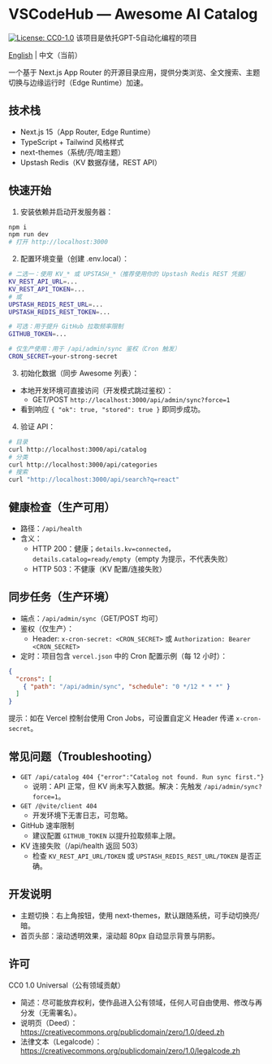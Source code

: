 # VSCodeHub — Awesome AI Catalog
[![License: CC0-1.0](https://img.shields.io/badge/License-CC0_1.0-lightgrey.svg)](https://creativecommons.org/publicdomain/zero/1.0/)
该项目是依托GPT-5自动化编程的项目

[English](./README.md) | 中文（当前）

一个基于 Next.js App Router 的开源目录应用，提供分类浏览、全文搜索、主题切换与边缘运行时（Edge Runtime）加速。

## 技术栈
- Next.js 15（App Router, Edge Runtime）
- TypeScript + Tailwind 风格样式
- next-themes（系统/亮/暗主题）
- Upstash Redis（KV 数据存储，REST API）

## 快速开始
1. 安装依赖并启动开发服务器：
```bash
npm i
npm run dev
# 打开 http://localhost:3000
```
2. 配置环境变量（创建 .env.local）：
```bash
# 二选一：使用 KV_* 或 UPSTASH_*（推荐使用你的 Upstash Redis REST 凭据）
KV_REST_API_URL=...
KV_REST_API_TOKEN=...
# 或
UPSTASH_REDIS_REST_URL=...
UPSTASH_REDIS_REST_TOKEN=...

# 可选：用于提升 GitHub 拉取频率限制
GITHUB_TOKEN=...

# 仅生产使用：用于 /api/admin/sync 鉴权（Cron 触发）
CRON_SECRET=your-strong-secret
```
3. 初始化数据（同步 Awesome 列表）：
- 本地开发环境可直接访问（开发模式跳过鉴权）：
  - GET/POST `http://localhost:3000/api/admin/sync?force=1`
- 看到响应 `{ "ok": true, "stored": true }` 即同步成功。

4. 验证 API：
```bash
# 目录
curl http://localhost:3000/api/catalog
# 分类
curl http://localhost:3000/api/categories
# 搜索
curl "http://localhost:3000/api/search?q=react"
```

## 健康检查（生产可用）
- 路径：`/api/health`
- 含义：
  - HTTP 200：健康；`details.kv=connected`，`details.catalog=ready/empty`（empty 为提示，不代表失败）
  - HTTP 503：不健康（KV 配置/连接失败）

## 同步任务（生产环境）
- 端点：`/api/admin/sync`（GET/POST 均可）
- 鉴权（仅生产）：
  - Header: `x-cron-secret: <CRON_SECRET>` 或 `Authorization: Bearer <CRON_SECRET>`
- 定时：项目包含 `vercel.json` 中的 Cron 配置示例（每 12 小时）：
```json
{
  "crons": [
    { "path": "/api/admin/sync", "schedule": "0 */12 * * *" }
  ]
}
```
提示：如在 Vercel 控制台使用 Cron Jobs，可设置自定义 Header 传递 `x-cron-secret`。

## 常见问题（Troubleshooting）
- `GET /api/catalog 404 {"error":"Catalog not found. Run sync first."}`
  - 说明：API 正常，但 KV 尚未写入数据。解决：先触发 `/api/admin/sync?force=1`。
- `GET /@vite/client 404`
  - 开发环境下无害日志，可忽略。
- GitHub 速率限制
  - 建议配置 `GITHUB_TOKEN` 以提升拉取频率上限。
- KV 连接失败（/api/health 返回 503）
  - 检查 `KV_REST_API_URL/TOKEN` 或 `UPSTASH_REDIS_REST_URL/TOKEN` 是否正确。

## 开发说明
- 主题切换：右上角按钮，使用 next-themes，默认跟随系统，可手动切换亮/暗。
- 首页头部：滚动透明效果，滚动超 80px 自动显示背景与阴影。

## 许可
CC0 1.0 Universal（公有领域贡献）

- 简述：尽可能放弃权利，使作品进入公有领域，任何人可自由使用、修改与再分发（无需署名）。
- 说明页（Deed）：https://creativecommons.org/publicdomain/zero/1.0/deed.zh
- 法律文本（Legalcode）：https://creativecommons.org/publicdomain/zero/1.0/legalcode.zh